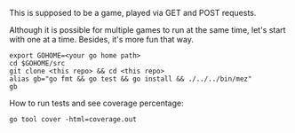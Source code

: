 This is supposed to be a game, played via GET and POST requests. 

Although it is possible for multiple games to run at the same time, let's start with one at a time. Besides, it's more fun that way. 

````
export GOHOME=<your go home path>
cd $GOHOME/src
git clone <this repo> && cd <this repo>
alias gb="go fmt && go test && go install && ./../../bin/mez"
gb
````

How to run tests and see coverage percentage:
````
go tool cover -html=coverage.out
````